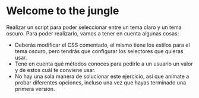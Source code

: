 
# Welcome to the jungle

Realizar un script para poder seleccionar entre un tema claro y un tema oscuro. Para poder realizarlo, vamos a tener en cuenta algunas cosas:
- Deberás modificar el CSS comentado, el mismo tiene los estilos para el tema oscuro, pero tendrás que configurar los selectores que quieras usar.
- Tené en cuenta qué métodos conoces para pedirle a un usuario un valor y de estos cuál te conviene usar.
- No hay una sola manera de solucionar este ejercicio, así que anímate a probar diferentes opciones, incluso una vez que hayas terminado una primera versión.

